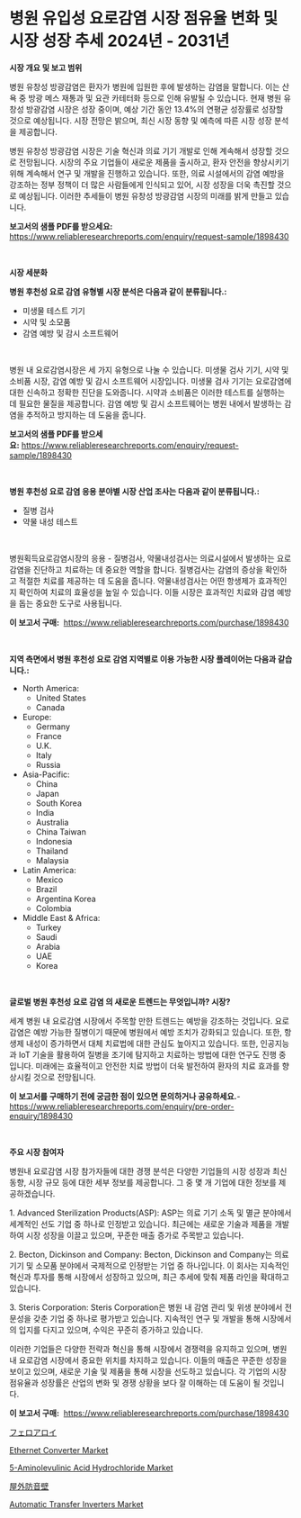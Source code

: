 <p><h1>병원 유입성 요로감염 시장 점유율 변화 및 시장 성장 추세 2024년 - 2031년</h1></p><p><strong>시장 개요 및 보고 범위</strong></p>
<p><p>병원 유창성 방광감염은 환자가 병원에 입원한 후에 발생하는 감염을 말합니다. 이는 산욕 중 방광 메스 재통과 및 요관 카테터화 등으로 인해 유발될 수 있습니다. 현재 병원 유창성 방광감염 시장은 성장 중이며, 예상 기간 동안 13.4%의 연평균 성장률로 성장할 것으로 예상됩니다. 시장 전망은 밝으며, 최신 시장 동향 및 예측에 따른 시장 성장 분석을 제공합니다.</p><p>병원 유창성 방광감염 시장은 기술 혁신과 의료 기기 개발로 인해 계속해서 성장할 것으로 전망됩니다. 시장의 주요 기업들이 새로운 제품을 출시하고, 환자 안전을 향상시키기 위해 계속해서 연구 및 개발을 진행하고 있습니다. 또한, 의료 시설에서의 감염 예방을 강조하는 정부 정책이 더 많은 사람들에게 인식되고 있어, 시장 성장을 더욱 촉진할 것으로 예상됩니다. 이러한 추세들이 병원 유창성 방광감염 시장의 미래를 밝게 만들고 있습니다.</p></p>
<p><strong>보고서의 샘플 PDF를 받으세요:</strong> <a href="https://www.reliableresearchreports.com/enquiry/request-sample/1898430">https://www.reliableresearchreports.com/enquiry/request-sample/1898430</a></p>
<p>&nbsp;</p>
<p><strong>시장 세분화</strong></p>
<p><strong>병원 후천성 요로 감염 유형별 시장 분석은 다음과 같이 분류됩니다.:</strong></p>
<p><ul><li>미생물 테스트 기기</li><li>시약 및 소모품</li><li>감염 예방 및 감시 소프트웨어</li></ul></p>
<p>&nbsp;</p>
<p><p>병원 내 요로감염시장은 세 가지 유형으로 나눌 수 있습니다. 미생물 검사 기기, 시약 및 소비품 시장, 감염 예방 및 감시 소프트웨어 시장입니다. 미생물 검사 기기는 요로감염에 대한 신속하고 정확한 진단을 도와줍니다. 시약과 소비품은 이러한 테스트를 실행하는 데 필요한 물질을 제공합니다. 감염 예방 및 감시 소프트웨어는 병원 내에서 발생하는 감염을 추적하고 방지하는 데 도움을 줍니다.</p></p>
<p><strong>보고서의 샘플 PDF를 받으세요:</strong>&nbsp;<a href="https://www.reliableresearchreports.com/enquiry/request-sample/1898430">https://www.reliableresearchreports.com/enquiry/request-sample/1898430</a></p>
<p>&nbsp;</p>
<p><strong> 병원 후천성 요로 감염 응용 분야별 시장 산업 조사는 다음과 같이 분류됩니다.:</strong></p>
<p><ul><li>질병 검사</li><li>약물 내성 테스트</li></ul></p>
<p>&nbsp;</p>
<p><p>병원획득요로감염시장의 응용 - 질병검사, 약물내성검사는 의료시설에서 발생하는 요로감염을 진단하고 치료하는 데 중요한 역할을 합니다. 질병검사는 감염의 증상을 확인하고 적절한 치료를 제공하는 데 도움을 줍니다. 약물내성검사는 어떤 항생제가 효과적인지 확인하여 치료의 효율성을 높일 수 있습니다. 이들 시장은 효과적인 치료와 감염 예방을 돕는 중요한 도구로 사용됩니다.</p></p>
<p><strong>이 보고서 구매:</strong>&nbsp; <a href="https://www.reliableresearchreports.com/purchase/1898430">https://www.reliableresearchreports.com/purchase/1898430</a></p>
<p>&nbsp;</p>
<p><strong>지역 측면에서 병원 후천성 요로 감염 지역별로 이용 가능한 시장 플레이어는 다음과 같습니다.:</strong></p>
<p><ul>
    <li>
        North America:
        <ul>
            <li>United States</li>
            <li>Canada</li>
        </ul>
    </li>
    <li>
        Europe:
        <ul>
            <li>Germany</li>
            <li>France</li>
            <li>U.K.</li>
            <li>Italy</li>
            <li>Russia</li>
        </ul>
    </li>
    <li>
        Asia-Pacific:
        <ul>
            <li>China</li>
            <li>Japan</li>
            <li>South Korea</li>
            <li>India</li>
            <li>Australia</li>
            <li>China Taiwan</li>
            <li>Indonesia</li>
            <li>Thailand</li>
            <li>Malaysia</li>
        </ul>
    </li>
    <li>
        Latin America:
        <ul>
            <li>Mexico</li>
            <li>Brazil</li>
            <li>Argentina Korea</li>
            <li>Colombia</li>
        </ul>
    </li>
    <li>
        Middle East & Africa:
        <ul>
            <li>Turkey</li>
            <li>Saudi</li>
            <li>Arabia</li>
            <li>UAE</li>
            <li>Korea</li>
        </ul>
    </li>
    </ul></p>
<p>&nbsp;</p>
<p><strong>글로벌 병원 후천성 요로 감염 의 새로운 트렌드는 무엇입니까? 시장?</strong></p>
<p><p>세계 병원 내 요로감염 시장에서 주목할 만한 트렌드는 예방을 강조하는 것입니다. 요로감염은 예방 가능한 질병이기 때문에 병원에서 예방 조치가 강화되고 있습니다. 또한, 항생제 내성이 증가하면서 대체 치료법에 대한 관심도 높아지고 있습니다. 또한, 인공지능과 IoT 기술을 활용하여 질병을 조기에 탐지하고 치료하는 방법에 대한 연구도 진행 중입니다. 미래에는 효율적이고 안전한 치료 방법이 더욱 발전하여 환자의 치료 효과를 향상시킬 것으로 전망됩니다.</p></p>
<p><strong>이 보고서를 구매하기 전에 궁금한 점이 있으면 문의하거나 공유하세요.</strong>- <a href="https://www.reliableresearchreports.com/enquiry/pre-order-enquiry/1898430">https://www.reliableresearchreports.com/enquiry/pre-order-enquiry/1898430</a></p>
<p>&nbsp;</p>
<p><strong>주요 시장 참여자</strong></p>
<p><p>병원내 요로감염 시장 참가자들에 대한 경쟁 분석은 다양한 기업들의 시장 성장과 최신 동향, 시장 규모 등에 대한 세부 정보를 제공합니다. 그 중 몇 개 기업에 대한 정보를 제공하겠습니다.</p><p>1. Advanced Sterilization Products(ASP): ASP는 의료 기기 소독 및 멸균 분야에서 세계적인 선도 기업 중 하나로 인정받고 있습니다. 최근에는 새로운 기술과 제품을 개발하여 시장 성장을 이끌고 있으며, 꾸준한 매출 증가로 주목받고 있습니다.</p><p>2. Becton, Dickinson and Company: Becton, Dickinson and Company는 의료 기기 및 소모품 분야에서 국제적으로 인정받는 기업 중 하나입니다. 이 회사는 지속적인 혁신과 투자를 통해 시장에서 성장하고 있으며, 최근 추세에 맞춰 제품 라인을 확대하고 있습니다.</p><p>3. Steris Corporation: Steris Corporation은 병원 내 감염 관리 및 위생 분야에서 전문성을 갖춘 기업 중 하나로 평가받고 있습니다. 지속적인 연구 및 개발을 통해 시장에서의 입지를 다지고 있으며, 수익은 꾸준히 증가하고 있습니다.</p><p>이러한 기업들은 다양한 전략과 혁신을 통해 시장에서 경쟁력을 유지하고 있으며, 병원 내 요로감염 시장에서 중요한 위치를 차지하고 있습니다. 이들의 매출은 꾸준한 성장을 보이고 있으며, 새로운 기술 및 제품을 통해 시장을 선도하고 있습니다. 각 기업의 시장 점유율과 성장률은 산업의 변화 및 경쟁 상황을 보다 잘 이해하는 데 도움이 될 것입니다.</p></p>
<p><strong>이 보고서 구매:</strong>&nbsp;&nbsp;<a href="https://www.reliableresearchreports.com/purchase/1898430">https://www.reliableresearchreports.com/purchase/1898430</a></p>
<p><p><a href="https://medium.com/@solomonbode85/%E3%83%95%E3%82%A7%E3%83%AD%E5%90%88%E9%87%91%E5%B8%82%E5%A0%B4-%E7%AB%B6%E4%BA%89%E5%88%86%E6%9E%90-%E5%B8%82%E5%A0%B4%E5%8B%95%E5%90%91-2031%E5%B9%B4%E3%81%BE%E3%81%A7%E3%81%AE%E4%BA%88%E6%B8%AC-c1d9775347c6">フェロアロイ</a></p><p><a href="https://view.publitas.com/reportprime-1/ethernet-converter-market-a-comprehensive-report-of-its-market-share-growth-trends-2024-2031/">Ethernet Converter Market</a></p><p><a href="https://github.com/WillieWoodard/Market-Research-Report-List-3/blob/main/5-aminolevulinic-acid-hydrochloride-market.md">5-Aminolevulinic Acid Hydrochloride Market</a></p><p><a href="https://github.com/oafhukehf4709715/Market-Research-Report-List-1/blob/main/5068963194492.md">屋外防音壁</a></p><p><a href="https://issuu.com/reportprime-2/docs/automatic-transfer-inverters-market-size-2030.pptx">Automatic Transfer Inverters Market</a></p></p>
